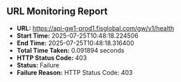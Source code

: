 ## URL Monitoring Report

- **URL:** https://api-gw1-prod1.fisglobal.com/gw/v1/health
- **Start Time:** 2025-07-25T10:48:18.224506
- **End Time:** 2025-07-25T10:48:18.316400
- **Total Time Taken:** 0.091894 seconds
- **HTTP Status Code:** 403
- **Status:** Failure
- **Failure Reason:** HTTP Status Code: 403

